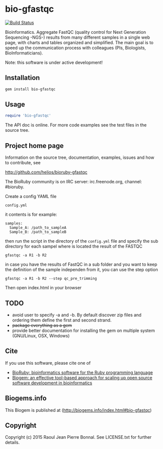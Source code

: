 # bio-gfastqc

[![Build Status](https://secure.travis-ci.org/helios/bioruby-gfastqc.png)](http://travis-ci.org/helios/bioruby-gfastqc)

Bioinformatics. Aggregate FastQC (quality control for Next Generation Sequencing -NGS-) results from many different samples in a single web page, with charts and tables organized and simplified. The main goal is to speed up the communication process with colleagues (PIs, Biologists, BioInformaticians).

Note: this software is under active development!

## Installation

```sh
gem install bio-gfastqc
```

## Usage

```ruby
require 'bio-gfastqc'
```

The API doc is online. For more code examples see the test files in
the source tree.
        
## Project home page

Information on the source tree, documentation, examples, issues and
how to contribute, see

  http://github.com/helios/bioruby-gfastqc

The BioRuby community is on IRC server: irc.freenode.org, channel: #bioruby.


Create a config YAML file 

    config.yml

it contents is for example:

    samples:
      Sample_A: /path_to_sampleA
      Sample_B: /path_to_sampleB

then run the script in the directory of the `config.yml` file and specify the sub directory for each sampel where is located the result of the FASTQC

    gfastqc -a R1 -b R2

in case you have the results of FastQC in a sub folder and you want to keep the definition of the sample independen from it, you can use the step option

    gfastqc -a R1 -b R2 --step qc_pre_trimming

Then open index.html in your browser



## TODO

* avoid user to specify -a and -b. By default discover zip files and ordering them define the first and second strand.
* ~~package everything as a gem~~
* provide better documentation for installing the gem on multiple system (GNU/Linux, OSX, Windows)


## Cite

If you use this software, please cite one of
  
* [BioRuby: bioinformatics software for the Ruby programming language](http://dx.doi.org/10.1093/bioinformatics/btq475)
* [Biogem: an effective tool-based approach for scaling up open source software development in bioinformatics](http://dx.doi.org/10.1093/bioinformatics/bts080)

## Biogems.info

This Biogem is published at (http://biogems.info/index.html#bio-gfastqc)

## Copyright

Copyright (c) 2015 Raoul Jean Pierre Bonnal. See LICENSE.txt for further details.

